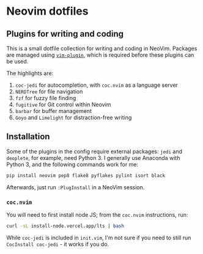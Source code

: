# Neovim dotfiles

## Plugins for writing and coding

This is a small dotfile collection for writing and coding in NeoVim. Packages
are managed using [`vim-plugin`](https://github.com/junegunn/vim-plug), which
is required before these plugins can be used.

The highlights are:

1. `coc-jedi` for autocompletion, with `coc.nvim` as a language server
2. `NERDTree` for file navigation
3. `fzf` for fuzzy file finding
4. `fugitive` for Git control within Neovim
5. `barbar` for buffer management
6. `Goyo` and `Limelight` for distraction-free writing


## Installation

Some of the plugins in the config require external packages: `jedi` and
`deoplete`, for example, need Python 3. I generally use Anaconda with Python 3,
and the following commands work for me:

```bash
pip install neovim pep8 flake8 pyflakes pylint isort black
```

Afterwards, just run `:PlugInstall` in a NeoVim session.

### `coc.nvim`

You will need to first install node JS; from the `coc.nvim` instructions, run:

```bash
curl -sL install-node.vercel.app/lts | bash
```

While `coc-jedi` is included in `init.vim`, I'm not sure if you need to still
run `CocInstall coc-jedi` - it works if you do.


